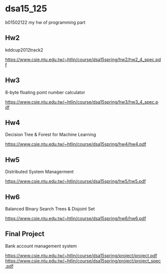 # dsa15_125
b01502122
my hw of programming part

Hw2
---
kddcup2012track2

https://www.csie.ntu.edu.tw/~htlin/course/dsa15spring/hw2/hw2_4_spec.pdf

Hw3
---
8-byte floating point number calculator

https://www.csie.ntu.edu.tw/~htlin/course/dsa15spring/hw3/hw3_4_spec.pdf

Hw4
---
Decision Tree & Forest for Machine Learning

https://www.csie.ntu.edu.tw/~htlin/course/dsa15spring/hw4/hw4.pdf

Hw5
---
Distributed System Managerment

https://www.csie.ntu.edu.tw/~htlin/course/dsa15spring/hw5/hw5.pdf

Hw6
---
Balanced Binary Search Trees &  Disjoint Set

https://www.csie.ntu.edu.tw/~htlin/course/dsa15spring/hw6/hw6.pdf

Final Project
---
Bank account management system

https://www.csie.ntu.edu.tw/~htlin/course/dsa15spring/project/project.pdf
https://www.csie.ntu.edu.tw/~htlin/course/dsa15spring/project/project_spec.pdf

